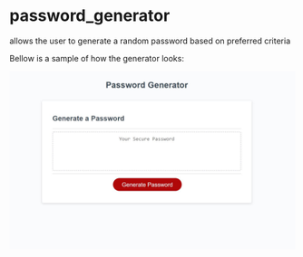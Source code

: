 # password_generator
allows the user to generate a random password based on preferred criteria 

Bellow is a sample of how the generator looks:

![sample_1](Demo_pics/sample_1.JPG?raw=true "Password Generator 1")
